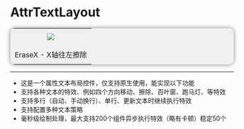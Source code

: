 # AttrTextLayout

<table style="border-collapse: collapse; box-shadow: 0 0 10px rgba(0,0,0,0.5); background-color: #f0f0f0; border-radius: 10px; overflow: hidden;">
	<tr>
		<td align="center" style="padding: 10px;"><img src="docs/img/EraseXLeft.gif"></td>
	</tr>
    <tr>
		<td align="center" style="padding: 10px;">EraseX - X轴往左擦除</td>
	</tr>
</table>


---

- 这是一个属性文本布局控件，仅支持原生使用，能实现以下功能
- 支持各种文本的特效、例如四个方向移动、擦除、百叶窗、跑马灯、等特效
- 支持多行（自动、手动换行）、单行、更新文本时继续执行特效
- 支持配置多种文本策略
- 毫秒级绘制处理，最大支持200个组件异步执行特效（略有卡顿）稳定50个